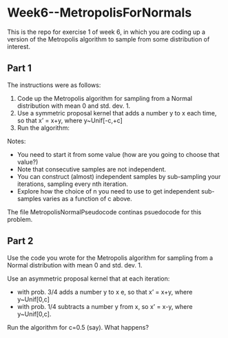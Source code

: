 # Week6--MetropolisForNormals

This is the repo for exercise 1 of week 6, in which you are coding up a version of the Metropolis algorithm to sample from some distribution of interest. 

## Part 1
The instructions were as follows:

1. Code up the Metropolis algorithm for sampling from a Normal distribution with mean 0 and std. dev. 1.
2. Use a symmetric proposal kernel that adds a number y to x each time, so that x’ = x+y, where y~Unif[-c,+c]
3. Run the algorithm:

Notes:
* You need to start it from some value (how are you going to choose that value?)
* Note that consecutive samples are not independent.
* You can construct (almost) independent samples by sub-sampling your iterations, sampling every nth iteration. 
* Explore how the choice of n you need to use to get independent sub-samples varies as a function of c above.

The file MetropolisNormalPseudocode continas psuedocode for this problem.

## Part 2

Use the code you wrote for the Metropolis algorithm for sampling from a Normal distribution with mean 0 and std. dev. 1.

Use an asymmetric proposal kernel that at each iteration:
*  with prob. 3/4 adds a number y to x e, so that x’ = x+y, where y~Unif[0,c]
*  with prob. 1/4 subtracts a number y from x, so x’ = x-y, where y~Unif[0,c].

Run the algorithm for c=0.5 (say).
What happens?
